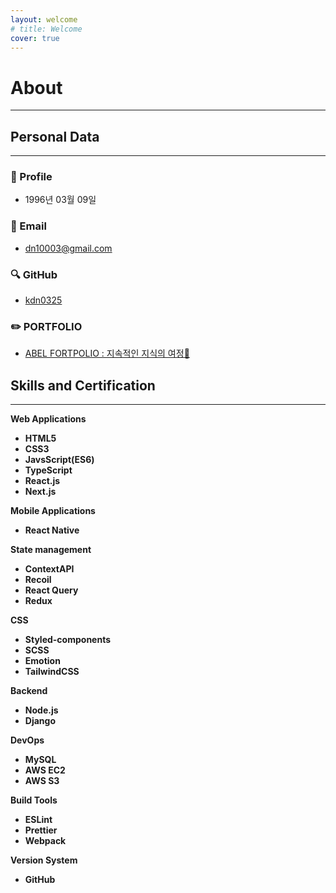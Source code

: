 ```yaml
---
layout: welcome
# title: Welcome
cover: true
---
```


# About

<!--author-->

---

## Personal Data

---

### 👶 Profile

- 1996년 03월 09일

### 📧 Email

- dn10003@gmail.com

### 🔍 GitHub

- [kdn0325](https://github.com/kdn0325)

### ✏️ PORTFOLIO

- [ABEL FORTPOLIO : 지속적인 지식의 여정📖](https://www.dongnyeong.world/)

## Skills and Certification

---

**Web Applications**

- **HTML5**
- **CSS3**
- **JavsScript(ES6)**
- **TypeScript**
- **React.js**
- **Next.js**

**Mobile Applications**

- **React Native**

**State management**

- **ContextAPI**
- **Recoil**
- **React Query**
- **Redux**

**CSS**

- **Styled-components**
- **SCSS**
- **Emotion**
- **TailwindCSS**

**Backend**

- **Node.js**
- **Django**

**DevOps**

- **MySQL**
- **AWS EC2**
- **AWS S3**

**Build Tools**

- **ESLint**
- **Prettier**
- **Webpack**

**Version System**

- **GitHub**
